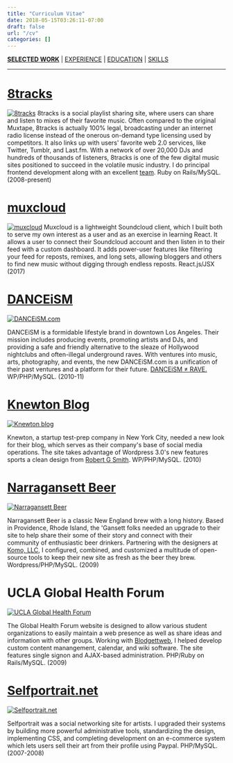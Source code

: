 ```yaml
---
title: "Curriculum Vitae"
date: 2018-05-15T03:26:11-07:00
draft: false
url: "/cv"
categories: []
---
```


<div class="center cv_menu">
  <a href="/cv#work"><strong>SELECTED WORK</strong></a> |
  <a href="/cv/experience">EXPERIENCE</a> |
  <a href="/cv/education">EDUCATION</a> |
  <a href="/cv/skills">SKILLS</a>
  <br />
</div>

---

# [8tracks](http://www.8tracks.com/)

[![8tracks](/img/sites/8tracks-thumb.png#thumbnail)](/img/sites/8tracks.jpg)
8tracks is a social playlist sharing site, where users can share and listen to mixes of their favorite music. Often compared to the original Muxtape, 8tracks is actually 100% legal, broadcasting under an internet radio license instead of the onerous on-demand type licensing used by competitors. It also links up with users' favorite web 2.0 services, like Twitter, Tumblr, and Last.fm. With a network of over 20,000 DJs and hundreds of thousands of listeners, 8tracks is one of the few digital music sites positioned to succeed in the volatile music industry. I do principal frontend development along with an excellent <a href="http://8tracks.com/team">team</a>. Ruby on Rails/MySQL. (2008-present)


# [muxcloud](http://muxcloud.matthewcieplak.com/)

[![muxcloud](/img/sites/muxcloud-thumb.png#thumbnail)](/img/sites/muxcloud.jpg)
Muxcloud is a lightweight Soundcloud client, which I built both to serve my own interest as a user and as an exercise in learning React. It allows a user to connect their Soundcloud account and then listen in to their feed with a custom dashboard. It adds power-user features like filtering your feed for reposts, remixes, and long sets, allowing bloggers and others to find new music without digging through endless reposts. React.js/JSX (2017)



# [DANCEiSM](http://danceism.com/)

[![DANCEiSM.com](/img/sites/danceism-thumb.jpg#thumbnail)](/img/sites/danceism.jpg)

DANCEiSM is a formidable lifestyle brand in downtown Los Angeles. Their mission includes producing events, promoting artists and DJs, and providing a safe and friendly alternative to the sleaze of Hollywood nightclubs and often-illegal underground raves. With ventures into music, arts, photography, and events, the new DANCEiSM.com is a unification of their past ventures and a platform for their future. [DANCEiSM ≠ RAVE.](http://blogdowntown.com/2010/02/5131-danceism-is-not-a-rave) WP/PHP/MySQL.  (2010-11)



# [Knewton Blog](http://knewton.com/blog)

[![Knewton blog](/img/sites/knewton-thumb.png#thumbnail)](/img/sites/knewton.png) 

Knewton, a startup test-prep company in New York City, needed a new look for their blog, which serves as their company's base of social media operations. The site takes advantage of Wordpress 3.0's new features sports a clean design from [Robert G Smith](http://smithrgs.com/). WP/PHP/MySQL. (2010)

<!--
### [Dilettante Recordings](http://thedilettantes.net/)

[![Dillettante Recordings](/img/sites/dilettante-thumb.png#thumbnail)](/img/sites/dilettante.jpg) 

Dilettante Recordings is a Los Angeles-based record label, host to progressive musicians both new and old. Featuring a clean and relaxed design that focuses the attention on the artists themselves, their new site was built from scratch using custom-made themes and plugins for Wordpress — including a new audio/video/photo media player as well as e-commerce functionality. Wordpress/PHP/MySQL. (2009-2010)
-->


<!--### [The Unusual Times](http://unusualtimes.net/)

[![The Unusual Times](/img/sites/unusualtimes-thumb.png#thumbnail)](/img/sites/unusualtimes.jpg) 


The Unusual Times is a blog dedicated to the odd, the curious, and peculiar. Curated by the purveyors of Hendrick's Gin, (a most unusual gin), the blog was maintained on a cumbersome custom-developed CMS. I built scripts to migrate several years of archives to the Wordpress platform and developed a new frontend with help from the designers at [Neon and Sons](http://www.neonandsons.com/) Wordpress/PHP/MySQL.  
(2010)-->


# [Narragansett Beer](http://www.narragansettbeer.com/)

[![Narragansett Beer](/img/sites/narragansett-thumb.png#thumbnail)](/img/sites/narragansett.png) 

Narragansett Beer is a classic New England brew with a long history. Based in Providence, Rhode Island, the 'Gansett folks needed an upgrade to their site to help share their some of their story and connect with their community of enthusiastic beer drinkers. Partnering with the designers at [Komo, LLC](http://www.hellokomo.com/), I configured, combined, and customized a multitude of open-source tools to keep their new site as fresh as the beer they brew. Wordpress/PHP/MySQL. (2009)

<!--
### [Lost in Records](http://www.lostinrecords.org/)

[![Lost in Records](/img/sites/lostinrecords-thumb.png#thumbnail)](/img/sites/lostinrecords.png)

A brand-new independent record label based in Brooklyn, NY, Lost In Records uses a custom-built CMS designed for ease of use and flexibility. The blog and record inventory system make it easy to add streaming audio to records or newsposts. Ruby on Rails/MySQL. (2008)-->

# UCLA Global Health Forum

[![UCLA Global Health Forum](/img/sites/ucla-thumb.png#thumbnail)](/img/sites/ucla.jpg) 

The Global Health Forum website is designed to allow various student organizations to easily maintain a web presence as well as share ideas and information with other groups. Working with [Blodgettweb](http://www.blodgettweb.com/), I helped develop custom content manangement, calendar, and wiki software. The site features single signon and AJAX-based administration. PHP/Ruby on Rails/MySQL. (2009)

# [Selfportrait.net](http://www.selfportrait.net/)

[![Selfportrait.net](/img/sites/selfportrait-thumb.png#thumbnail)](/img/sites/selfportrait.jpg)

Selfportrait was a social networking site for artists. I upgraded their systems by building more powerful administrative tools, standardizing the design, implementing CSS, and completing development on an e-commerce system which lets users sell their art from their profile using Paypal. PHP/MySQL.  
(2007-2008)
